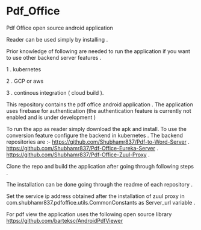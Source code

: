 # Pdf_Office
Pdf Office open source android application

Reader can be used simply by installing .

Prior knowledge of following are needed to run the application if you want to use other backend server features .

1 . kubernetes 

2 . GCP or aws 

3 . continous integration ( cloud build ).

This repository contains the pdf office android application . 
The application uses firebase for authentication (the authentication feature is currently not enabled and is under development )

To run the app as reader simply download the apk and install.
To use the conversion feature configure the backend in kubernetes .
The backend repositories are :-
https://github.com/Shubhamr837/Pdf-to-Word-Server .
https://github.com/Shubhamr837/Pdf-Office-Eureka-Server .
https://github.com/Shubhamr837/Pdf-Office-Zuul-Proxy .

Clone the repo and build the application after going through following steps .

The installation can be done going through the readme of each repository .

Set the service ip address obtained after the installation of zuul proxy in com.shubhamr837.pdfoffice.utils.CommonConstants 
as Server_url variable .

For pdf view the application uses the following open source library
https://github.com/barteksc/AndroidPdfViewer
